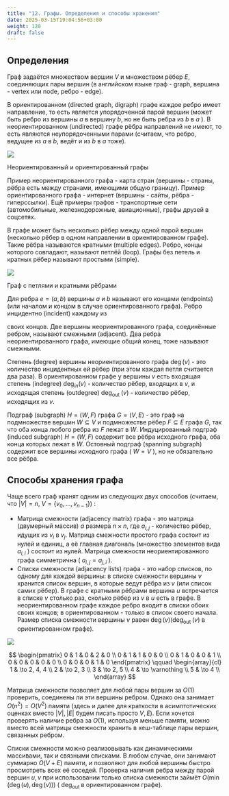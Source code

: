 ```yaml
---
title: "12. Графы. Определения и способы хранения"
date: 2025-03-15T19:04:56+03:00
weight: 120
draft: false
---
```



## Определения

Граф задаётся множеством вершин $V$ и множеством рёбер $E$, соединяющих пары вершин (в английском языке граф - graph, вершина - vertex или node, ребро - edge).

В ориентированном (directed graph, digraph) графе каждое ребро имеет направление, то есть является упорядоченной парой вершин (может быть ребро из вершины $a$ в вершину $b$, но не быть ребра из $b$ в $a$ ). В неориентированном (undirected) графе рёбра направлений не имеют, то есть являются неупорядоченными парами (считаем, что ребро, ведущее из $a$ в $b$, ведёт и из $b$ в $a$ тоже).

![](/static/images/basics/graph/graph_examples.png)

Неориентированный и ориентированный графы

Пример неориентированного графа - карта стран (вершины - страны, рёбра есть между странами, имеющими общую границу). Пример ориентированного графа - интернет (вершины - сайты, рёбра - гиперссылки). Ещё примеры графов - транспортные сети (автомобильные, железнодорожные, авиационные), графы друзей в соцсетях.

В графе может быть несколько рёбер между одной парой вершин (несколько рёбер в одном направлении в ориентированном графе). Такие рёбра называются кратными (multiple edges). Ребро, концы которого совпадают, называют петлёй (loор). Графы без петель и кратных рёбер называют простыми (simple).

![](/static/images/basics/graph/graph_with_circles.png)

Граф с петлями и кратными рёбрами

Для ребра $e=(a, b)$ вершины $a$ и $b$ называют его концами (endpoints) (или началом и концом в случае ориентированного графа). Ребро инцидентно (incident) каждому из

своих концов. Две вершины неориентированного графа, соединённые ребром, называют смежными (adjacent). Два ребра неориентированного графа, имеющие общий конец, тоже называют смежными.

Степень (degree) вершины неориентированного графа $\operatorname{deg}(v)$ - это количество инцидентных ей рёбер (при этом каждая петля считается два раза). В ориентированном графе у вершины $v$ есть входящая степень (indegree) $\operatorname{deg}_{i n}(v)$ - количество рёбер, входящих в $v$, и исходящая степень (outdegree) $\operatorname{deg}_{\text {out }}(v)$ - количество рёбер, исходящих из $v$.

Подграф (subgraph) $H=(W, F)$ графа $G=(V, E)$ - это граф на подмножестве вершин $W \subseteq V$ и подмножестве рёбер $F \subseteq E$ графа $G$, так что оба конца любого ребра из $F$ лежат в $W$. Индуцированный подграф (induced subgraph) $H=(W, F)$ содержит все рёбра исходного графа, оба конца которых лежат в $W$. Остовный подграф (spanning subgraph) содержит все вершины исходного графа ( $W=V$ ), но не обязательно все рёбра.

## Способы хранения графа

Чаще всего граф хранят одним из следующих двух способов (считаем, что $|V|=n$, $\left.V=\left\{v_{0}, \ldots, v_{n-1}\right\}\right)$ :
- Матрица смежности (adjacency matrix) графа - это матрица (двумерный массив) $a$ размера $n \times n$, где $a_{i, j}$ - количество рёбер, идущих из $v_{i}$ в $v_{j}$. Матрица смежности простого графа состоит из нулей и единиц, а её главная диагональ (множество элементов вида $a_{i, i}$ ) состоит из нулей. Матрица смежности неориентированного графа симметрична ( $a_{i, j}=a_{j, i}$ ).
- Списки смежности (adjacency lists) графа - это набор списков, по одному для каждой вершины: в списке смежности вершины $v$ хранится список вершин, в которые ведут рёбра из $v$ (или список самих рёбер). В графе с кратными рёбрами вершина $u$ встречается в списке $v$ столько раз, сколько рёбер из $v$ в $u$ есть в графе. В неориентированном графе каждое ребро входит в списки обоих своих концов; в ориентированном - только в список своего начала. Размер списка смежности вершины $v$ равен $\operatorname{deg}(v)\left(\operatorname{deg}_{\text {out }}(v)\right.$ в ориентированном графе).

![](/static/images/basics/graph/graph_example_store.png)

$$
\begin{pmatrix}
0 & 1 & 0 & 2 & 0 \\
0 & 1 & 1 & 0 & 0 \\
0 & 1 & 0 & 0 & 1 \\
0 & 0 & 0 & 0 & 0 \\
0 & 0 & 0 & 1 & 0
\end{pmatrix}
\qquad
\begin{array}{cl}
1 & \to 2, 4, 4 \\
2 & \to 2, 3 \\
3 & \to 2, 5 \\
4 & \to \varnothing \\
5 & \to 4 \\
\end{array}
$$

Матрица смежности позволяет для любой пары вершин за $O(1)$ проверить, соединены ли эти вершины ребром. Однако она занимает $O\left(n^{2}\right)=O\left(V^{2}\right)$ памяти (здесь и далее для краткости в асимптотических оценках вместо $|V|,|E|$ будем писать просто $V, E)$. Если хочется проверять наличие ребра за $O(1)$, используя меньше памяти, можно вместо всей матрицы смежности хранить в хеш-таблице пары вершин, связанных ребром.

Списки смежности можно реализовывать как динамическими массивами, так и связными списками. В любом случае, они занимают суммарно $O(V+E)$ памяти, и позволяют для любой вершины быстро просмотреть всех её соседей. Проверка наличия ребра между парой вершин $u, v$ при использовании только списка смежности займёт $O(\min (\operatorname{deg}(u), \operatorname{deg}(v)))$ ( $\operatorname{deg}_{\text {out }}$ в ориентированном графе).